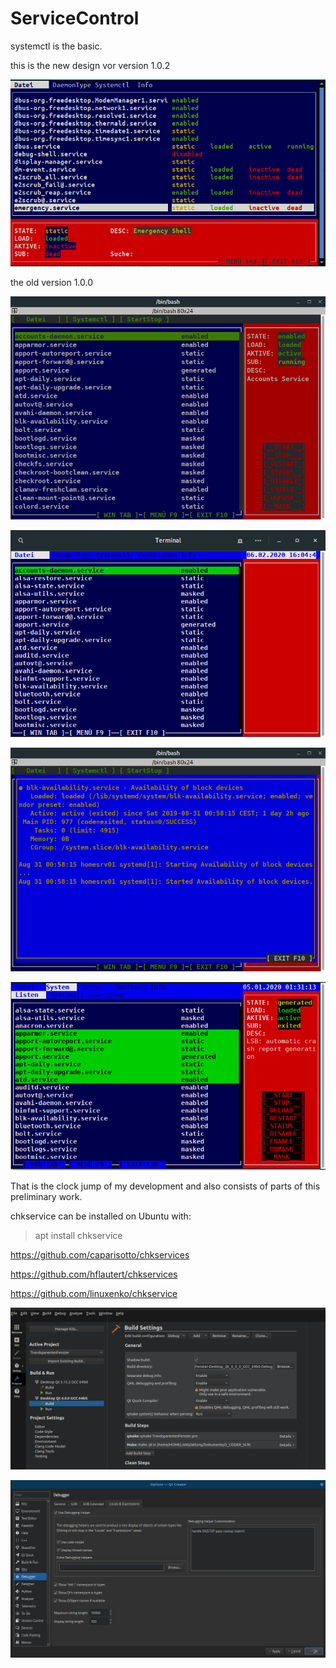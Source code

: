 # ServiceControl

systemctl is the basic.

this is the new design vor version 1.0.2

![ServiceControl](https://github.com/fett-tony/ServiceControl/blob/main/Screenshot/ServiceControll-v1.0.2.png)

the old version 1.0.0

![ServiceControl](https://github.com/fett-tony/ServiceControl/blob/main/Screenshot/ServiceControl-1.png)

![ServiceControl](https://github.com/fett-tony/ServiceControl/blob/main/Screenshot/ServiceControl-2.png)

![ServiceControl](https://github.com/fett-tony/ServiceControl/blob/main/Screenshot/ServiceControl-3.png)

![ServiceControl](https://github.com/fett-tony/ServiceControl/blob/main/Screenshot/ServiceControll-branch.png)

That is the clock jump of my development and also consists of parts of this preliminary work.

chkservice can be installed on Ubuntu with:

> apt install chkservice

https://github.com/caparisotto/chkservices

https://github.com/hflautert/chkservices

https://github.com/linuxenko/chkservice


![ShadowBuild](https://github.com/fett-tony/ServiceControl/blob/main/Screenshot/ShadowBuild.png)

![Debugging_Helper_Customization](https://github.com/fett-tony/ServiceControl/blob/main/Screenshot/Debugging_Helper_Customization.png)
